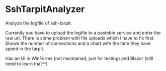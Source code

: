 # SshTarpitAnalyzer
Analyze the logfile of ssh-tarpit.

Currently you have to upload the logfile to a pastebin service and enter the raw url.
There is some problem with file uploads which I have to fix first.
Shows the number of connections and a chart with the time they have spend in the tarpit.

Has an UI in WinForms (not maintained, just for testing) and Blazor (still need to learn that^^)
